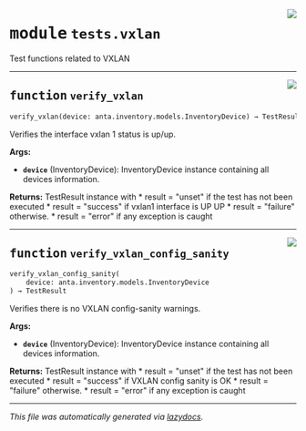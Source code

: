 <!-- markdownlint-disable -->

<a href="../../anta/tests/vxlan.py#L0"><img align="right" style="float:right;" src="https://img.shields.io/badge/-source-cccccc?style=flat-square"></a>

# <kbd>module</kbd> `tests.vxlan`
Test functions related to VXLAN 


---

<a href="../../anta/tests/vxlan.py#L15"><img align="right" style="float:right;" src="https://img.shields.io/badge/-source-cccccc?style=flat-square"></a>

## <kbd>function</kbd> `verify_vxlan`

```python
verify_vxlan(device: anta.inventory.models.InventoryDevice) → TestResult
```

Verifies the interface vxlan 1 status is up/up. 



**Args:**
 
 - <b>`device`</b> (InventoryDevice):  InventoryDevice instance containing all devices information. 



**Returns:**
 TestResult instance with * result = "unset" if the test has not been executed * result = "success" if vxlan1 interface is UP UP * result = "failure" otherwise. * result = "error" if any exception is caught 


---

<a href="../../anta/tests/vxlan.py#L61"><img align="right" style="float:right;" src="https://img.shields.io/badge/-source-cccccc?style=flat-square"></a>

## <kbd>function</kbd> `verify_vxlan_config_sanity`

```python
verify_vxlan_config_sanity(
    device: anta.inventory.models.InventoryDevice
) → TestResult
```

Verifies there is no VXLAN config-sanity warnings. 



**Args:**
 
 - <b>`device`</b> (InventoryDevice):  InventoryDevice instance containing all devices information. 



**Returns:**
 TestResult instance with * result = "unset" if the test has not been executed * result = "success" if VXLAN config sanity is OK * result = "failure" otherwise. * result = "error" if any exception is caught 




---

_This file was automatically generated via [lazydocs](https://github.com/ml-tooling/lazydocs)._
